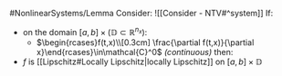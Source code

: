 #NonlinearSystems/Lemma 
Consider: ![[Consider - NTV#^system]]
If:
- on the domain $[a,b]\times(\mathbb{D}\subset\mathbb{R}^{n_x})$:
	- $\begin{rcases}f(t,x)\\[0.3cm] \frac{\partial f(t,x)}{\partial x}\end{rcases}\in\mathcal{C}^0$   *(continuous)*
then:
- $f$ is [[Lipschitz#Locally Lipschitz|locally Lipschitz]] on $[a,b]\times\mathbb{D}$

